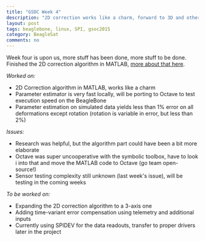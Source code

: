 ```yaml
---
title: "GSOC Week 4"
description: "2D correction works like a charm, forward to 3D and other nice dimensions."
layout: post
tags: beaglebone, linux, SPI, gsoc2015
category: BeagleSat 
comments: no
---
```


Week four is upon us, more stuff has been done, more stuff to be done.
Finished the 2D correction algorithm in MATLAB, [more about that here](http://nvisnjic.com/2015/06/24/2d-correction-in-action.html).

*Worked on:*

* 2D Correction algorithm in MATLAB, works like a charm
* Parameter estimator is very fast locally, will be porting to Octave to test execution speed on the BeagleBone
* Parameter estimation on simulated data yields less than 1% error on all
  deformations except rotation (rotation is variable in error, but less 
  than 2%)


*Issues:*

* Research was helpful, but the algorithm part could have been a bit more elaborate
* Octave was super uncooperative with the symbolic toolbox, have to look i
into that and move the MATLAB code to Octave (go team open-source!)
* Sensor testing complexity still unknown (last week's issue), will be testing in the coming weeks


*To be worked on:*

* Expanding the 2D correction algorithm to a 3-axis one
* Adding time-variant error compensation using telemetry and additional inputs
* Currently using SPIDEV for the data readouts, transfer to proper drivers later in the project



